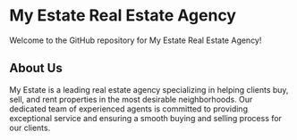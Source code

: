 # My Estate Real Estate Agency

Welcome to the GitHub repository for My Estate Real Estate Agency!

## About Us

My Estate is a leading real estate agency specializing in helping clients buy, sell, and rent properties in the most desirable neighborhoods. Our dedicated team of experienced agents is committed to providing exceptional service and ensuring a smooth buying and selling process for our clients.
